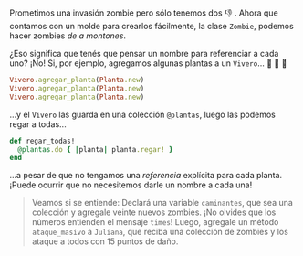 Prometimos una invasión zombie pero sólo tenemos dos :-1: . Ahora que contamos con un molde para crearlos fácilmente, la clase `Zombie`, podemos hacer zombies _de a montones_.

¿Eso significa que tenés que pensar un nombre para referenciar a cada uno? ¡No! Si, por ejemplo, agregamos algunas plantas a un `Vivero`... :hibiscus: :rose: :sunflower:

```ruby
Vivero.agregar_planta(Planta.new)
Vivero.agregar_planta(Planta.new)
Vivero.agregar_planta(Planta.new)
```

...y el `Vivero` las guarda en una colección `@plantas`, luego las podemos regar a todas...


```ruby
def regar_todas!
  @plantas.do { |planta| planta.regar! }
end
```

...a pesar de que no tengamos una _referencia_ explícita para cada planta. ¡Puede ocurrir que no necesitemos darle un nombre a cada una!

> Veamos si se entiende: Declará una variable `caminantes`, que sea una colección y agregale veinte nuevos zombies. ¡No olvides que los números entienden el mensaje `times`!
> Luego, agregale un método `ataque_masivo` a `Juliana`, que reciba una colección de zombies y los ataque a todos con 15 puntos de daño.